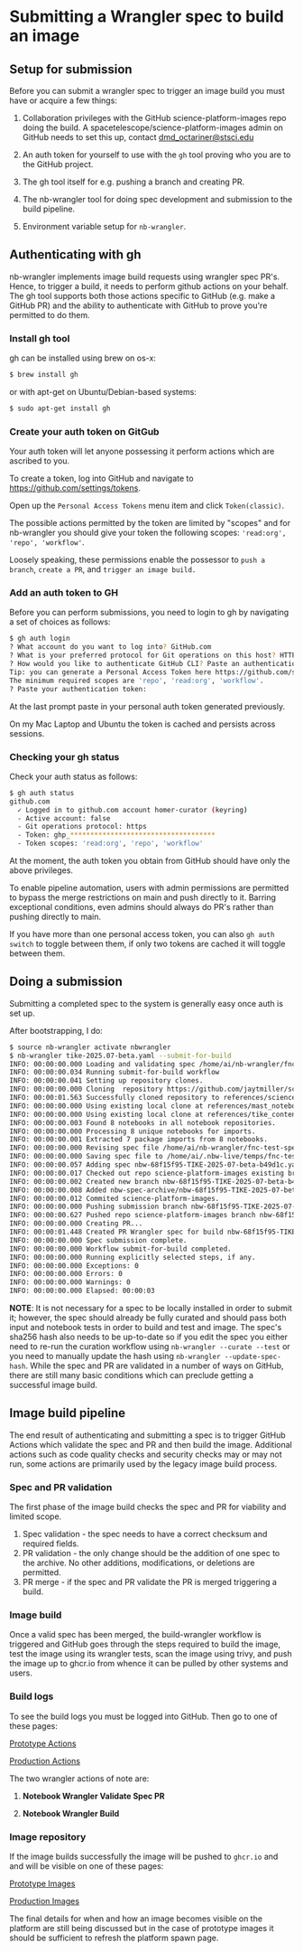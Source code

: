 # Submitting a Wrangler spec to build an image

## Setup for submission

Before you can submit a wrangler spec to trigger an image build you must have
or acquire a few things:

1. Collaboration privileges with the GitHub science-platform-images repo doing the build.
A spacetelescope/science-platform-images admin on GitHub needs to set this up,  contact dmd_octariner@stsci.edu

2. An auth token for yourself to use with the `gh` tool proving who you are to the GitHub project.

3. The gh tool itself for e.g. pushing a branch and creating PR.

4. The nb-wrangler tool for doing spec development and submission to the build pipeline.

5. Environment variable setup for `nb-wrangler`.

## Authenticating with gh

nb-wrangler implements image build requests using wrangler spec PR's.  Hence, to
trigger a build, it needs to perform github actions on your behalf.  The gh tool
supports both those actions specific to GitHub (e.g. make a GitHub PR) and the 
ability to authenticate with GitHub to prove you're permitted to do them.

### Install gh tool

gh can be installed using brew on os-x:

```bash
$ brew install gh
```

or with apt-get on Ubuntu/Debian-based systems:


```bash
$ sudo apt-get install gh
```

### Create your auth token on GitGub

Your auth token will let anyone possessing it perform actions which are ascribed to you.

To create a token, log into GitHub and navigate to https://github.com/settings/tokens.

Open up the `Personal Access Tokens` menu item and click `Token(classic)`.

The possible actions permitted by the token are limited by "scopes" and for nb-wrangler you should give your token the following scopes: `'read:org', 'repo', 'workflow'`.

Loosely speaking, these permissions enable the possessor to `push a branch`, `create a PR`, and `trigger an image build.`

### Add an auth token to GH

Before you can perform submissions,  you need to login to gh by navigating a set of choices as follows:

```bash
$ gh auth login
? What account do you want to log into? GitHub.com
? What is your preferred protocol for Git operations on this host? HTTPS
? How would you like to authenticate GitHub CLI? Paste an authentication token
Tip: you can generate a Personal Access Token here https://github.com/settings/tokens
The minimum required scopes are 'repo', 'read:org', 'workflow'.
? Paste your authentication token: 
```

At the last prompt paste in your personal auth token generated previously.

On my Mac Laptop and Ubuntu the token is cached and persists across sessions.


### Checking your gh status

Check your auth status as follows:

```bash
$ gh auth status
github.com
  ✓ Logged in to github.com account homer-curator (keyring)
  - Active account: false
  - Git operations protocol: https
  - Token: ghp_************************************
  - Token scopes: 'read:org', 'repo', 'workflow'
```

At the moment,  the auth token you obtain from GitHub should
have only the above privileges.

To enable pipeline automation,  users with admin permissions are
permitted to bypass the merge restrictions on main and push directly
to it.  Barring exceptional conditions,  even admins should always
do PR's rather than pushing directly to main.

If you have more than one personal access token,  you can also
`gh auth switch` to toggle between them,  if only two tokens are
cached it will toggle between them.

## Doing a submission

Submitting a completed spec to the system is generally easy once auth
is set up.

After bootstrapping, I do:

```bash
$ source nb-wrangler activate nbwrangler
$ nb-wrangler tike-2025.07-beta.yaml --submit-for-build
INFO: 00:00:00.000 Loading and validating spec /home/ai/nb-wrangler/fnc-test-spec.yaml
INFO: 00:00:00.034 Running submit-for-build workflow
INFO: 00:00:00.041 Setting up repository clones.
INFO: 00:00:00.000 Cloning  repository https://github.com/jaytmiller/science-platform-images.git to references/science-platform-images.
INFO: 00:00:01.563 Successfully cloned repository to references/science-platform-images.
INFO: 00:00:00.000 Using existing local clone at references/mast_notebooks
INFO: 00:00:00.000 Using existing local clone at references/tike_content
INFO: 00:00:00.003 Found 8 notebooks in all notebook repositories.
INFO: 00:00:00.000 Processing 8 unique notebooks for imports.
INFO: 00:00:00.001 Extracted 7 package imports from 8 notebooks.
INFO: 00:00:00.000 Revising spec file /home/ai/nb-wrangler/fnc-test-spec.yaml.
INFO: 00:00:00.000 Saving spec file to /home/ai/.nbw-live/temps/fnc-test-spec.yaml.
INFO: 00:00:00.057 Adding spec nbw-68f15f95-TIKE-2025-07-beta-b49d1c.yaml to ingest directory nbw-spec-archive on branch nbw-68f15f95-TIKE-2025-07-beta-b49d1c.
INFO: 00:00:00.017 Checked out repo science-platform-images existing branch origin/main.
INFO: 00:00:00.002 Created new branch nbw-68f15f95-TIKE-2025-07-beta-b49d1c of repo science-platform-images.
INFO: 00:00:00.008 Added nbw-spec-archive/nbw-68f15f95-TIKE-2025-07-beta-b49d1c.yaml to science-platform-images.
INFO: 00:00:00.012 Commited science-platform-images.
INFO: 00:00:00.000 Pushing submission branch nbw-68f15f95-TIKE-2025-07-beta-b49d1c....
INFO: 00:00:00.627 Pushed repo science-platform-images branch nbw-68f15f95-TIKE-2025-07-beta-b49d1c.
INFO: 00:00:00.000 Creating PR...
INFO: 00:00:01.448 Created PR Wrangler spec for build nbw-68f15f95-TIKE-2025-07-beta-b49d1c.yaml. to origin/main for science-platform-images.
INFO: 00:00:00.000 Spec submission complete.
INFO: 00:00:00.000 Workflow submit-for-build completed.
INFO: 00:00:00.000 Running explicitly selected steps, if any.
INFO: 00:00:00.000 Exceptions: 0
INFO: 00:00:00.000 Errors: 0
INFO: 00:00:00.000 Warnings: 0
INFO: 00:00:00.000 Elapsed: 00:00:03
```

**NOTE**: It is not necessary for a spec to be locally installed in order to submit it; however,
the spec should already be fully curated and should pass both input and notebook tests in order
to build and test and image. The spec's sha256 hash also needs to be up-to-date so if you edit the
spec you either need to re-run the curation workflow using `nb-wrangler --curate --test` or you need
to manually update the hash using `nb-wrangler --update-spec-hash`.  While the spec and PR are
validated in a number of ways on GitHub, there are still many basic conditions which can preclude
getting a successful image build.


## Image build pipeline

The end result of authenticating and submitting a spec is to trigger GitHub
Actions which validate the spec and PR and then build the image.  Additional
actions such as code quality checks and security checks may or may not run,
some actions are primarily used by the legacy image build process.

### Spec and PR validation

The first phase of the image build checks the spec and PR for viability and limited
scope.

1. Spec validation - the spec needs to have a correct checksum and required fields.
2. PR validation   - the only change should be the addition of one spec to the archive. No other additions, modifications, or deletions are permitted.
3. PR merge - if the spec and PR validate the PR is merged triggering a build.

### Image build

Once a valid spec has been merged,  the build-wrangler workflow is triggered
and GitHub goes through the steps required to build the image,  test the image
using its wrangler tests, scan the image using trivy, and push the image up 
to ghcr.io from whence it can be pulled by other systems and users.

### Build logs

To see the build logs you must be logged into GitHub.  Then go to one of these pages:

[Prototype Actions](https://github.com/jaytmiller/science-platform-images/actions)

[Production Actions](https://github.com/spacetelescope/science-platform-images/actions)


The two wrangler actions of note are:

1. **Notebook Wrangler Validate Spec PR**

2. **Notebook Wrangler Build**

### Image repository

If the image builds successfully the image will be pushed to `ghcr.io` and
and will be visible on one of these pages:

[Prototype Images](https://github.com/jaytmiller/science-platform-images/pkgs/container/science-platform-images)

[Production Images](https://github.com/spacetelescope/science-platform-images/pkgs/container/science-platform-images)

The final details for when and how an image becomes visible on the platform are
still being discussed but in the case of prototype images it should be sufficient
to refresh the platform spawn page.
